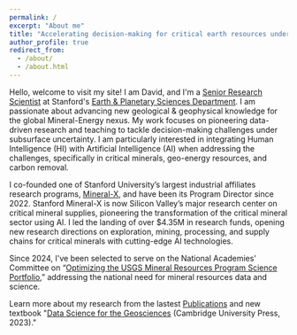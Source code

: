 ```yaml
---
permalink: /
excerpt: "About me"
title: "Accelerating decision-making for critical earth resources under subsurface uncertainty"
author_profile: true
redirect_from: 
  - /about/
  - /about.html
---
```



Hello, welcome to visit my site! I am David, and I'm a [Senior Research Scientist](https://profiles.stanford.edu/david-zhen-yin?tab=bio) at Stanford's [Earth & Planetary Sciences Department](https://epsci.stanford.edu/). I am passionate about advancing new geological & geophysical knowledge for the global Mineral-Energy nexus. My work focuses on pioneering data-driven research and teaching to tackle decision-making challenges under subsurface uncertainty. I am particularly interested in integrating Human Intelligence (HI) with Artificial Intelligence (AI) when addressing the challenges, specifically in critical minerals, geo-energy resources, and carbon removal. 

I co-founded one of Stanford University’s largest industrial affiliates research programs, [Mineral-X](https://mineralx.stanford.edu/), and have been its Program Director since 2022. Stanford Mineral-X is now Silicon Valley’s major research center on critical mineral supplies, pioneering the transformation of the critical mineral sector using AI. I led the landing of over $4.35M in research funds, opening new research directions on exploration, mining, processing, and supply chains for critical minerals with cutting-edge AI technologies. 

Since 2024, I've been selected to serve on the National Academies’ Committee on “[Optimizing the USGS Mineral Resources Program Science Portfolio]( https://www.nationalacademies.org/our-work/optimizing-the-usgs-mineral-resources-program-science-portfolio),” addressing the national need for mineral resources data and science. 

Learn more about my research from the lastest [Publications](https://sdyinzhen.github.io//publications/) and new textbook "[Data Science for the Geosciences](https://www.cambridge.org/highereducation/books/data-science-for-the-geosciences/64E10197819920B0B5F36472B3B872C4#overview) (Cambridge University Press, 2023)." 

